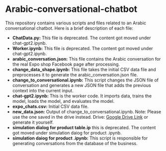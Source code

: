 # Arabic-conversational-chatbot

This repository contains various scripts and files related to an Arabic conversational chatbot. Here is a brief description of each file:

- **ChatData.py:** This file is deprecated. The content got moved under chat-gpt2.ipynb.
- **Worker.ipynb:** This file is deprecated. The content got moved under chat-gpt2.ipynb.
- **arabic_conversation.json:** This file contains the Arabic conversation for the real Expo shop Facebook page after processing.
- **change_data_shape.ipynb:** This file takes the initial CSV data file and preprocesses it to generate the arabic_conversation.json file.
- **change_to_conversational.ipynb:** This script changes the JSON file of conversation and generates a new JSON file that adds the previous context into the current input.
- **chat-gpt2.ipynb:** This is the worker code. It imports data, trains the model, loads the model, and evaluates the model.
- **expo_chats.csv:** Initial CSV data file.
- **new_data.json:** Output of change_to_conversational.ipynb. Note: Please use the one saved in the drive instead. Drive: [Google Drive Link](https://drive.google.com/file/d/1_qgMG1nf8Ykb_FGKmlCgL22HjSFmIvdU/view) or generate it yourself.
- **simulation dialog for product table.ip** this is deprecated. The content got moved under simulation daiog for product .ipynb.
- **simulation daiog for product .ipynb:** This script is responsible for generating conversations from the database of the business.
